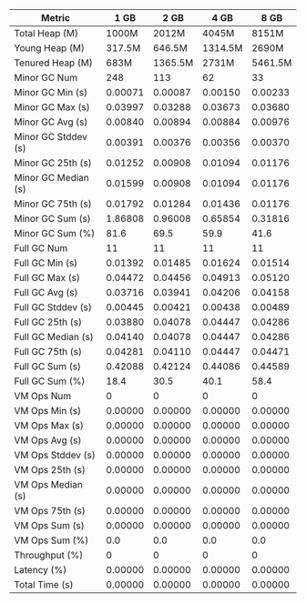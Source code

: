 | Metric | 1 GB | 2 GB | 4 GB | 8 GB |
|------|----|----|----|----|
| Total Heap (M) | 1000M | 2012M | 4045M | 8151M |
| Young Heap (M) | 317.5M | 646.5M | 1314.5M | 2690M |
| Tenured Heap (M) | 683M | 1365.5M | 2731M | 5461.5M |
| Minor GC Num | 248 | 113 | 62 | 33 |
| Minor GC Min (s) | 0.00071 | 0.00087 | 0.00150 | 0.00233 |
| Minor GC Max (s) | 0.03997 | 0.03288 | 0.03673 | 0.03680 |
| Minor GC Avg (s) | 0.00840 | 0.00894 | 0.00884 | 0.00976 |
| Minor GC Stddev (s) | 0.00391 | 0.00376 | 0.00356 | 0.00370 |
| Minor GC 25th (s) | 0.01252 | 0.00908 | 0.01094 | 0.01176 |
| Minor GC Median (s) | 0.01599 | 0.00908 | 0.01094 | 0.01176 |
| Minor GC 75th (s) | 0.01792 | 0.01284 | 0.01436 | 0.01176 |
| Minor GC Sum (s) | 1.86808 | 0.96008 | 0.65854 | 0.31816 |
| Minor GC Sum (%) | 81.6 | 69.5 | 59.9 | 41.6 |
| Full GC Num | 11 | 11 | 11 | 11 |
| Full GC Min (s) | 0.01392 | 0.01485 | 0.01624 | 0.01514 |
| Full GC Max (s) | 0.04472 | 0.04456 | 0.04913 | 0.05120 |
| Full GC Avg (s) | 0.03716 | 0.03941 | 0.04206 | 0.04158 |
| Full GC Stddev (s) | 0.00445 | 0.00421 | 0.00438 | 0.00489 |
| Full GC 25th (s) | 0.03880 | 0.04078 | 0.04447 | 0.04286 |
| Full GC Median (s) | 0.04140 | 0.04078 | 0.04447 | 0.04286 |
| Full GC 75th (s) | 0.04281 | 0.04110 | 0.04447 | 0.04471 |
| Full GC Sum (s) | 0.42088 | 0.42124 | 0.44086 | 0.44589 |
| Full GC Sum (%) | 18.4 | 30.5 | 40.1 | 58.4 |
| VM Ops Num | 0 | 0 | 0 | 0 |
| VM Ops Min (s) | 0.00000 | 0.00000 | 0.00000 | 0.00000 |
| VM Ops Max (s) | 0.00000 | 0.00000 | 0.00000 | 0.00000 |
| VM Ops Avg (s) | 0.00000 | 0.00000 | 0.00000 | 0.00000 |
| VM Ops Stddev (s) | 0.00000 | 0.00000 | 0.00000 | 0.00000 |
| VM Ops 25th (s) | 0.00000 | 0.00000 | 0.00000 | 0.00000 |
| VM Ops Median (s) | 0.00000 | 0.00000 | 0.00000 | 0.00000 |
| VM Ops 75th (s) | 0.00000 | 0.00000 | 0.00000 | 0.00000 |
| VM Ops Sum (s) | 0.00000 | 0.00000 | 0.00000 | 0.00000 |
| VM Ops Sum (%) | 0.0 | 0.0 | 0.0 | 0.0 |
| Throughput (%) | 0 | 0 | 0 | 0 |
| Latency (%) | 0.00000 | 0.00000 | 0.00000 | 0.00000 |
| Total Time (s) | 0.00000 | 0.00000 | 0.00000 | 0.00000 |

